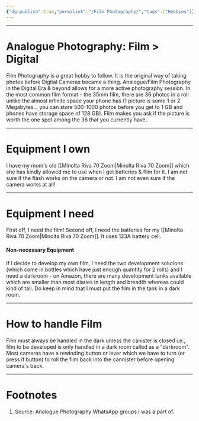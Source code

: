 ```yaml
---
{"dg-publish":true,"permalink":"/Film Photography/","tags":["Hobbies"]}
---
```


---
# Analogue Photography: Film > Digital
Film Photography is a great hobby to follow.
It is the original way of taking photos before Digital Cameras became a thing.
Analogue/Film Photography in the Digital Era & beyond allows for a more active photography session.
In the most common film format - the 35mm film, there are 36 photos in a roll unlike the almost infinite space your phone has (1 picture is some 1 or 2 Megabytes... you can store 500-1000 photos before you get to 1 GB and phones have storage space of 128 GB).
Film makes you ask if the picture is worth the one spot among the 36 that you currently have.

---
# Equipment I own
I have my mom's old [[Minolta Riva 70 Zoom\|Minolta Riva 70 Zoom]] which she has kindly allowed me to use when I get batteries & film for it.
I am not sure if the flash works on the camera or not.
I am not even sure if the camera works at all!

---
# Equipment I need
FIrst off, I need the film! Second off, I need the batteries for my [[Minolta Riva 70 Zoom\|Minolta Riva 70 Zoom]].
It uses 123A battery cell.

#### Non-necessary Equipment
If I decide to develop my own film, I need the two development solutions (which come in bottles which have just enough quantity for 2 rolls) and I need a darkroom - on Amazon, there are many development tanks available which are smaller than most diaries in length and breadth whereas could kind of tall. Do keep in mind that I must put the film in the tank in a dark room.

---
# How to handle Film
Film must always be handled in the dark unless the canister is closed i.e., film to be developed is only handled in a dark room called as a "darkroom".
Most cameras have a rewinding button or lever which we have to turn (or press if button) to roll the film back into the cannister before opening camera's back.

---
# Footnotes
1. Source: Analogue Photography WhatsApp groups I was a part of.